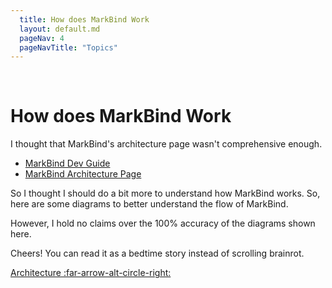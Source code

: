 ```yaml
---
  title: How does MarkBind Work
  layout: default.md
  pageNav: 4
  pageNavTitle: "Topics"
---
```



<br>

# How does MarkBind Work

I thought that MarkBind's architecture page wasn't comprehensive enough. 

* [MarkBind Dev Guide](https://markbind.org/devdocs/devGuide/devGuide.html)
* [MarkBind Architecture Page](https://markbind.org/devdocs/devGuide/design/architecture.html)

So I thought I should do a bit more to understand how MarkBind works. So, here are some diagrams to better understand the flow of MarkBind.

However, I hold no claims over the 100% accuracy of the diagrams shown here.

Cheers! You can read it as a bedtime story instead of scrolling brainrot.

<div class="clearfix">
  <span class="float-end"><a class="btn btn-light" href="{{baseUrl}}/contents/architecture.html">
    <md> Architecture :far-arrow-alt-circle-right: </md>
    </a>
  </span>
</div>

<br>